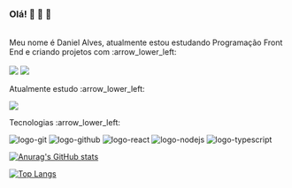 ### Olá! :raising_hand: :pencil: :rocket:
<br>
Meu nome é Daniel Alves, atualmente estou estudando Programação Front End e criando projetos com  :arrow_lower_left:
 <br>
 <br>
 <img src="https://img.shields.io/badge/HTML5-E34F26?style=for-the-badge&logo=html5&logoColor=white"/>
 <img src="https://img.shields.io/badge/CSS3-1572B6?style=for-the-badge&logo=css3&logoColor=white"/>
 <p> Atualmente estudo :arrow_lower_left:</p>
 <img src="https://img.shields.io/badge/JavaScript-F7DF1E?style=for-the-badge&logo=javascript&logoColor=black"/>
 <p> Tecnologias :arrow_lower_left:</p>
 <img src="https://img.shields.io/badge/GIT-E44C30?style=for-the-badge&logo=git&logoColor=white" alt="logo-git"/> 
 <img src="https://img.shields.io/badge/GitHub-100000?style=for-the-badge&logo=github&logoColor=white" alt="logo-github"/>
 <img src="https://img.shields.io/badge/React-20232A?style=for-the-badge&logo=react&logoColor=61DAFB" alt="logo-react"/>
 <img src="https://img.shields.io/badge/Node.js-43853D?style=for-the-badge&logo=node.js&logoColor=white" alt="logo-nodejs"/>
 <img src="https://img.shields.io/badge/TypeScript-007ACC?style=for-the-badge&logo=typescript&logoColor=white" alt="logo-typescript"/>
 
 [![Anurag's GitHub stats](https://github-readme-stats.vercel.app/api?username=Daniellrjalves)](https://github.com/anuraghazra/github-readme-stats)

 [![Top Langs](https://github-readme-stats.vercel.app/api/top-langs/?username=Daniellrjalves)](https://github.com/anuraghazra/github-readme-stats)



